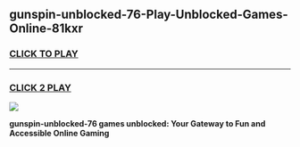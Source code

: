 
## gunspin-unblocked-76-Play-Unblocked-Games-Online-81kxr
<h3>
<a href="https://premium76.site?title=gunspin-unblocked-76&ref=25A">CLICK TO PLAY</a></h3>
<hr>

<h3>
<a href="https://premium76.site?title=gunspin-unblocked-76&ref=25A">CLICK 2 PLAY</a>
  
</h3>

<a href="https://premium76.site?title=gunspin-unblocked-76&ref=25A"><img src="https://clearcache.store/games.png"></a>


**gunspin-unblocked-76 games unblocked: Your Gateway to Fun and Accessible Online Gaming**
